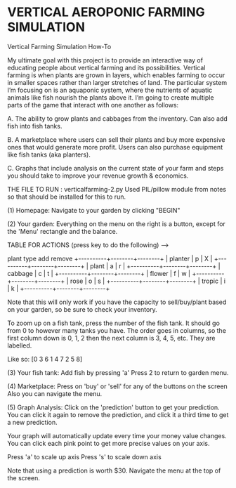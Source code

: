 # VERTICAL AEROPONIC FARMING SIMULATION

Vertical Farming Simulation
How-To

My ultimate goal with this project is to provide an interactive way of educating people about vertical farming and its possibilities. Vertical farming is when plants are grown in layers, which enables farming to occur in smaller spaces rather than larger stretches of land. The particular system I’m focusing on is an aquaponic system, where the nutrients of aquatic animals like fish nourish the plants above it. I’m going to create multiple parts of the game that interact with one another as follows:

A. The ability to grow plants and cabbages from the inventory. Can also add fish into fish tanks.

B. A marketplace where users can sell their plants and buy more expensive ones that would generate more profit. Users can also purchase equipment like fish tanks (aka planters).

C. Graphs that include analysis on the current state of your farm and steps you should take to improve your revenue growth & economics.


THE FILE TO RUN : verticalfarming-2.py
Used PIL/pillow module from notes so that should be installed for this to run.

(1) Homepage: Navigate to your garden by clicking "BEGIN"

(2) Your garden: 
Everything on the menu on the right is a button, except for the 'Menu' rectangle and the balance.

TABLE FOR ACTIONS (press key to do the following) -->

plant type    add	remove
+----------+--------+--------+
|  planter | p      |   X    |
+----------+--------+--------+
|  plant   | a      |   r    | 
+----------+--------+--------+
|  cabbage | c      |   t    | 
+----------+--------+--------+
|  flower  | f      |   w    | 
+----------+--------+--------+
|  rose    | o      |   s    | 
+----------+--------+--------+
|  tropic  | i      |   k    | 
+----------+--------+--------+  

Note that this will only work if you have the capacity to sell/buy/plant based on your garden, so be sure to check your inventory.

To zoom up on a fish tank, press the number of the fish tank. It should go from 0 to however many tanks you have.
The order goes in columns, so the first column down is 0, 1, 2 then the next column is 3, 4, 5, etc. They are labelled.

Like so:
[0 3 6
 1 4 7
 2 5 8]

(3) Your fish tank:
Add fish by pressing 'a'
Press 2 to return to garden menu.

(4) Marketplace:
Press on 'buy' or 'sell' for any of the buttons on the screen
Also you can navigate the menu.

(5) Graph Analysis:
Click on the 'prediction' button to get your prediction. You can click it again to remove the prediction, and click it a third time to get a new prediction.

Your graph will automatically update every time your money value changes.
You can click each pink point to get more precise values on your axis.

Press 'a' to scale up axis
Press 's' to scale down axis

Note that using a prediction is worth $30.
Navigate the menu at the top of the screen.

